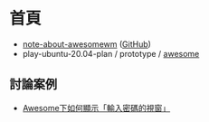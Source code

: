 
# 首頁

* [note-about-awesomewm](https://samwhelp.github.io/note-about-awesomewm/) ([GitHub](https://github.com/samwhelp/note-about-awesomewm))
* play-ubuntu-20.04-plan / prototype / [awesome](https://github.com/samwhelp/play-ubuntu-20.04-plan/tree/master/prototype/awesome)


## 討論案例

* [Awesome下如何顯示「輸入密碼的視窗」](https://www.ubuntu-tw.org/modules/newbb/viewtopic.php?post_id=361102#forumpost361102)
